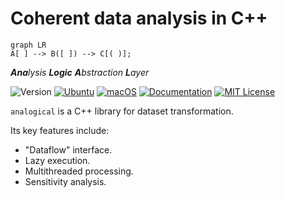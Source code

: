 # Coherent data analysis in C++

  ``` mermaid 
  graph LR
  A[ ] --> B([ ]) --> C[( )];
  ```

_**Ana**lysis **Logic** **A**bstraction **L**ayer_

![Version](https://img.shields.io/badge/Version-0.1.0-blue.svg)
[![Ubuntu](https://github.com/taehyounpark/analogical/actions/workflows/ubuntu.yml/badge.svg?branch=master)](https://github.com/taehyounpark/analogical/actions/workflows/ubuntu.yml)
[![macOS](https://github.com/taehyounpark/analogical/actions/workflows/macos.yml/badge.svg?branch=master)](https://github.com/taehyounpark/analogical/actions/workflows/macos.yml)
[![Documentation](https://img.shields.io/badge/Documentation-mkdocs-blue.svg)](https://opensource.org/licenses/MIT)
[![MIT License](https://img.shields.io/badge/License-MIT-yellow.svg)](https://opensource.org/licenses/MIT)

`analogical` is a C++ library for dataset transformation.

Its key features include:

- "Dataflow" interface.
- Lazy execution.
- Multithreaded processing.
- Sensitivity analysis.